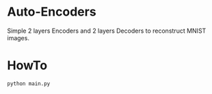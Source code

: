 # Auto-Encoders


Simple 2 layers Encoders and 2 layers Decoders to reconstruct MNIST images.

# HowTo

```
python main.py
```